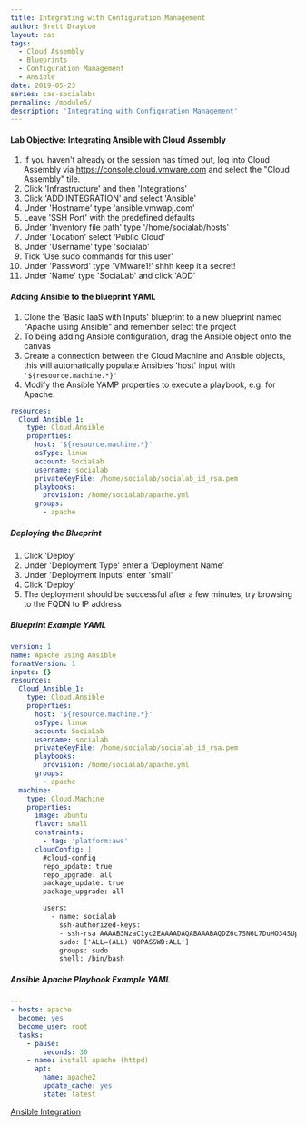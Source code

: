 ```yaml
---
title: Integrating with Configuration Management
author: Brett Drayton
layout: cas
tags:
  - Cloud Assembly
  - Blueprints
  - Configuration Management
  - Ansible
date: 2019-05-23
series: cas-socialabs
permalink: /module5/
description: 'Integrating with Configuration Management'
---
```


#### Lab Objective: Integrating Ansible with Cloud Assembly
1.  If you haven't already or the session has timed out, log into Cloud Assembly via <https://console.cloud.vmware.com> and select the "Cloud Assembly" tile.
2.  Click 'Infrastructure' and then 'Integrations'
3.  Click 'ADD INTEGRATION' and select 'Ansible'
4.  Under 'Hostname' type 'ansible.vmwapj.com'
5.  Leave 'SSH Port' with the predefined defaults
6.  Under 'Inventory file path' type '/home/socialab/hosts'
7.  Under 'Location' select 'Public Cloud'
8.  Under 'Username' type 'socialab'
9.  Tick 'Use sudo commands for this user'
10. Under 'Password' type 'VMware1!' shhh keep it a secret!
11. Under 'Name' type 'SociaLab' and click 'ADD'  

#### Adding Ansible to the blueprint YAML
1.  Clone the 'Basic IaaS with Inputs' blueprint to a new blueprint named "Apache using Ansible" and remember select the project
2.  To being adding Ansible configuration, drag the Ansible object onto the canvas
3.  Create a connection between the Cloud Machine and Ansible objects, this will automatically populate Ansibles 'host' input with `'${resource.machine.*}'`
4.  Modify the Ansible YAMP properties to execute a playbook, e.g. for Apache:
```yaml
resources:
  Cloud_Ansible_1:
    type: Cloud.Ansible
    properties:
      host: '${resource.machine.*}'
      osType: linux
      account: SociaLab
      username: socialab
      privateKeyFile: /home/socialab/socialab_id_rsa.pem
      playbooks:
        provision: /home/socialab/apache.yml
      groups:
        - apache
```

##### Deploying the Blueprint
1.  Click 'Deploy'
2.  Under 'Deployment Type' enter a 'Deployment Name'
3.  Under 'Deployment Inputs' enter 'small'
4.  Click 'Deploy'
5.  The deployment should be successful after a few minutes, try browsing to the FQDN to IP address

##### Blueprint Example YAML
```yaml
version: 1
name: Apache using Ansible
formatVersion: 1
inputs: {}
resources:
  Cloud_Ansible_1:
    type: Cloud.Ansible
    properties:
      host: '${resource.machine.*}'
      osType: linux
      account: SociaLab
      username: socialab
      privateKeyFile: /home/socialab/socialab_id_rsa.pem
      playbooks:
        provision: /home/socialab/apache.yml
      groups:
        - apache
  machine:
    type: Cloud.Machine
    properties:
      image: ubuntu
      flavor: small
      constraints:
        - tag: 'platform:aws'
      cloudConfig: |
        #cloud-config
        repo_update: true
        repo_upgrade: all
        package_update: true
        package_upgrade: all

        users:
          - name: socialab
            ssh-authorized-keys:
            - ssh-rsa AAAAB3NzaC1yc2EAAAADAQABAAABAQDZ6c7SN6L7DuHO34SUpJAsisy9PJ1TkhiHCuJt3VzKOF0kZPrvDdV7pwU14pFR4jOopcH9Ukajc/BSGiuXuuh4wISKu/p22fH7uzThHav15YCONsgH3FNXCB3UIxkMU+RUOABMrplakoAHrNc2RDaEspwmyGbns6WI6RlNcILr//U6TdXKoht4k6x5S5FKe7GiDBXMePQwfknqWAroVZQiRSCXe0kYAz+Gh518U9IX0BeV5tjxL05QGp7HMCnggTCLA/bGc6rjK97Ujcjcs7MJU8LX0zEYxQeI/uCQzhKFvR3c1MKefjndxYNk6qSOTHyO1uj4/K0SHF62on2dpjZf
            sudo: ['ALL=(ALL) NOPASSWD:ALL']
            groups: sudo
            shell: /bin/bash
```

##### Ansible Apache Playbook Example YAML
```yaml
---
- hosts: apache
  become: yes
  become_user: root
  tasks:
    - pause:
        seconds: 30
    - name: install apache (httpd)
      apt:
        name: apache2
        update_cache: yes
        state: latest
```
[Ansible Integration](https://docs.vmware.com/en/VMware-Cloud-Assembly/services/Using-and-Managing/GUID-9244FFDE-2039-48F6-9CB1-93508FCAFA75.html?hWord=N4IghgNiBc4HYGcCWAjCBTEBfIA)
